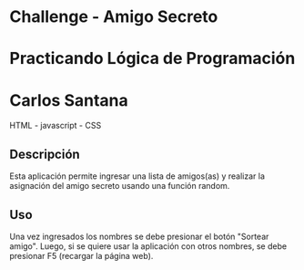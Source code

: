 
# Challenge - Amigo Secreto
# Practicando Lógica de Programación

# Carlos Santana

HTML - javascript - CSS

## Descripción

Esta aplicación permite ingresar una lista de amigos(as) y realizar la asignación del amigo secreto usando una función random.

## Uso

Una vez ingresados los nombres se debe presionar el botón "Sortear amigo". Luego, si se quiere usar la aplicación con otros nombres, se debe presionar F5 (recargar la página web).

